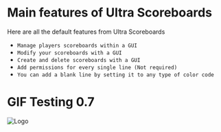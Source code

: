 # Main features of Ultra Scoreboards
Here are all the default features from Ultra Scoreboards
<br>

* `Manage players scoreboards within a GUI`
* `Modify your scoreboards with a GUI`
* `Create and delete scoreboards with a GUI`
* `Add permissions for every single line (Not required)`
* `You can add a blank line by setting it to any type of color code`

# GIF Testing 0.7
![Logo](https://github.com/TechsCode-Team/UltraScoreboardsWiki/blob/master/uboards.gif)
